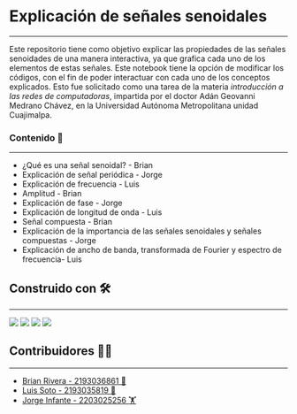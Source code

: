 # Explicación de señales senoidales
***
Este repositorio tiene como objetivo explicar las propiedades de las señales senoidades de una manera interactiva, ya que grafica cada uno de los elementos de estas señales. Este notebook tiene la opción de modificar los códigos, con el fin de poder interactuar con cada uno de los conceptos explicados.
Esto fue solicitado como una tarea de la materia _introducción a las redes de computadoras_, impartida por el doctor Adán Geovanni Medrano Chávez, en la Universidad Autónoma Metropolitana unidad Cuajimalpa.

### Contenido 📖
***
* ¿Qué es una señal senoidal? - Brian
* Explicación de señal periódica - Jorge
* Explicación de frecuencia - Luis
* Amplitud - Brian
* Explicación de fase - Jorge
* Explicación de longitud de onda - Luis
* Señal compuesta - Brian
* Explicación de la importancia de las señales senoidales y señales compuestas - Jorge
* Explicación de ancho de banda, transformada de Fourier y espectro de frecuencia- Luis

## Construido con 🛠️
***
![](https://img.shields.io/badge/Python-3776AB?style=for-the-badge&logo=python&logoColor=white)
![](https://img.shields.io/badge/jupyter-%23FA0F00.svg?style=for-the-badge&logo=jupyter&logoColor=white)
![](https://img.shields.io/badge/Matplotlib-%23ffffff.svg?style=for-the-badge&logo=Matplotlib&logoColor=black)
![](https://img.shields.io/badge/numpy-%23013243.svg?style=for-the-badge&logo=numpy&logoColor=white)
  
## Contribuidores 👨‍💻
***
- [Brian Rivera - 2193036861 🐍](https://github.com/RoboG0)
- [Luis Soto - 2193035819 🦖](https://github.com/LuisZarat)
- [Jorge Infante - 2203025256 🏋️](https://github.com/georgeif2212)